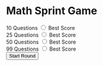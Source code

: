<!DOCTYPE html>
<html lang="en">
<head>
    <meta charset="UTF-8">
    <meta name="viewport" content="width=device-width, initial-scale=1.0">
    <title>Math Sprint Game</title>
    <link rel="icon" type="image/png" href="favicon.png">
    <link rel="stylesheet" href="style.css">
</head>
<body>
    <div class="game-container">
    <!-- Header -->
    <div class="header">
        <h1>Math Sprint Game</h1>
    </div>
<!-- Splash Page -->
<div class="card" id="splash-page">
    <form id="start-form">
        <div class="selection-container">
            <!-- 10 Question radio input -->
            <div class="radio-container">
                <label for="value-10">10 Questions</label>
                <input type="radio" name="questions" value="10" id="value-10">
                <span class="best-score">
                    <span>Best Score</span>
                    <span class="best-score-value"></span>
                </span>
            </div>
            <!-- 25 Question radio input -->
            <div class="radio-container">
            <label for="value-25">25 Questions</label>
            <input type="radio" name="questions" value="25" id="value-25">
            <span class="best-score">
                <span>Best Score</span>
                <span class="best-score-value"></span>
            </span>
        </div>
             <!-- 50 Question radio input -->
             <div class="radio-container">
                <label for="value-50">50 Questions</label>
                <input type="radio" name="questions" value="50" id="value-50">
                <span class="best-score">
                    <span>Best Score</span>
                    <span class="best-score-value"></span>
                </span>
            </div>
            <!-- 99 Question radio input -->
            <div class="radio-container">
            <label for="value-99">99 Questions</label>
            <input type="radio" name="questions" value="99" id="value-99">
            <span class="best-score">
                <span>Best Score</span>
                <span class="best-score-value"></span>
            </span>
        </div>
        </div>
        <!-- Start button -->
        <div class="selection-footer">
            <button class="start" type="submit">Start Round</button>
        </div>
    </form>
</div>

<!-- Countdown page -->
<div class="card" id="countdown-page" hidden>
    <h1 class="countdown"></h1>
</div>

<!-- Game page -->
<div class="card" id="game-page" hidden> 
    <!-- Item container -->
    <div class="item-container"> </div>
    <!-- Right/wrong button -->
    <div class="item-footer">
        <button class="wrong" onclick="select(false)">Wrong</button>
        <button class="right" onclick="select(true)">Right</button>
    </div>
</div>
<!-- Score Page -->
<div class="card" id="score-page" hidden>
    <!-- Score Container -->
    <div class="score-container">
        <h1 class="title">Your Time</h1>
        <h1 class="final-time"></h1>
        <h1 class="base-time"></h1>
        <h1 class="penalty-time"></h1>
    </div>
    <!--  Play again button -->
    <div class="score-footer">
        <button class="play-again" onclick="playAgain()" hidden>Play Again</button>
    </div>
</div>
</div>
    <!-- Script -->
    <script src="shuffle.js"></script>
    <script src="script.js"></script>
</body>
</html>

